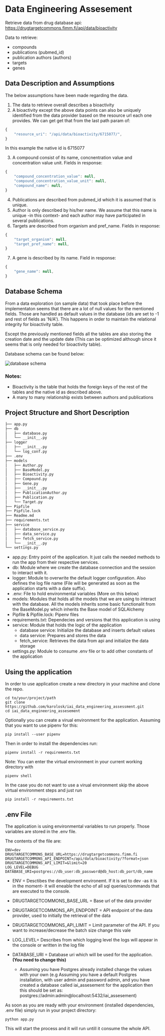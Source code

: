 # Data Engineering Assesement

Retrieve data from drug database api: https://drugtargetcommons.fimm.fi/api/data/bioactivity

Data to retrieve:

* compounds
* publications (pubmed_id)
* publication authors (authors)
* targets
* genes

## Data Description and Assumptions 

The below assumptions have been made regarding the data.

1. The data to retrieve overall describes a bioactivity
2. A bioactivity except the above data points can also be uniquely identified from the data provider based on the resource url each one provides. We can get get that from the last path param of: 
```javascript
{
    "resource_uri": "/api/data/bioactivity/6715077/",
}
```
In this example the native id is 6715077

3. A compound consist of its name, concnentration value and concentration value unit. Fields in response:
```javascript
{
    "compound_concentration_value": null,
    "compound_concentration_value_unit": null,
    "compound_name": null,
}
```
4. Publications are described from pubmed_id which it is assumed that is unique.
5. Author is only described by his/her name. We assume that this name is unique -in this context- and each author may have participated in several publications.
6. Targets are described from organism and pref_name. Fields in response:
```javascript
{
    "target_organism": null,
    "target_pref_name": null,
}
```
7. A gene is described by its name. Field in response:
```javascript
{
    "gene_name": null,
}
```


## Database Schema

From a data exploration (on sample data) that took place before the implementaton seems that there are a lot of null values for the mentioned fields. Those are handled as default values in the database (ids are set to -1 and rest of fields as 'N/A'). This happens in order to maintain the relational integrity for bioactivity table.

Escept the previously mentioned fields all the tables are also storing the creation date and the update date (This can be optimized although since it seems that is only needed for bioactivity table).

Database schema can be found below:

![database schema](https://user-images.githubusercontent.com/25746825/79562783-3cc16f80-80b4-11ea-84cf-14ebed2a384c.png "Database Schema")

### Notes:
* Bioactivity is the table that holds the foreign keys of the rest of the tables and the native id as described above.
* A many to many relationship exists between authors and publications

## Project Structure and Short Description

```bash
├── app.py
├── db
│   ├── database.py
│   └── __init__.py
├── logger
│   ├── __init__.py
│   └── log_conf.py
├── .env
├── models
│   ├── Author.py
│   ├── BaseModel.py
│   ├── Bioactivity.py
│   ├── Compound.py
│   ├── Gene.py
│   ├── __init__.py
│   ├── PublicationAuthor.py
│   ├── Publication.py
│   └── Target.py
├── Pipfile
├── Pipfile.lock
├── Readme.md
├── requirements.txt
├── service
│   ├── database_service.py
│   ├── data_service.py
│   ├── fetch_service.py
│   └── __init__.py
└── settings.py
```

* app.py: Entry point of the application. It just calls the needed methods to run the app from their respective services.
* db: Module where we create the database connection and the session to interact with it. 
* logger: Module to overwrite the default logger configuration. Also defines the log file name (File will be generated as soon as the application starts with a date suffix). 
* .env: File to hold environmental variables (More on this below)
* models: Modules that holds all the models that we are using to interact with the database. All the models inherits some basic functionalit from the BaseModel.py which inherits the Base model of SQLAlchemy
* Pipfile & Pipfile.lock: Pipenv files
* requirements.txt: Dependecies and versions that this application is using
* service: Module that holds the logic of the application
    * database service: Initialize the database and inserts default values
    * data service: Prepares and stores the data
    * fetch_service: Retrieves the data from api and initialize the data storage
* settings.py: Module to consume .env file or to add other constants of the application

## Using the application

In order to use application create a new directory in your machine and clone the repo.

```
cd to/your/project/path
git clone https://github.com/karolosk/iai_data_engineering_assessment.git
cd iai_data_engineering_assesement
```

Optionally you can create a virual environment for the application.
Assuming that you want to use pipenv for this:
```
pip install --user pipenv
```

Then in order to install the dependencies run:
```
pipenv install -r requirements.txt
```

Note: You can enter the virtual environment in your current working directory with 
```
pipenv shell
``` 

In the case you do not want to use a virual environment skip the above virtual environment steps and just run 
```
pip install -r requirements.txt
```

## .env File

The application is using environmental variables to run properly. Those variables are stored in the .env file. 

The contents of the file are:
```
ENV=dev
DRUGTARGETCOMMONS_BASE_URL=https://drugtargetcommons.fimm.fi
DRUGTARGETCOMMONS_API_ENDPOINT=/api/data/bioactivity/?format=json
DRUGTARGETCOMMONS_API_LIMIT=&limit=20
LOG_LEVEL=DEBUG
DATABASE_URI=postgres://db_user:db_password@db_host:db_port/db_name
```
* ENV = Desctibes the development environemt. If it is set to dev -as it is in the moment- it will eneable the echo of all sql queries/commands that are executed to the console. 

* DRUGTARGETCOMMONS_BASE_URL = Base url of the data provider 

* DRUGTARGETCOMMONS_API_ENDPOINT = API endpoint of the data provider, used to initially the retrieval of the data

* DRUGTARGETCOMMONS_API_LIMIT = Limit parameter of the API. If you want to increase/decrease the batch size change this vale

* LOG_LEVEL= Describes from which logging level the logs will appear in the console or written in the log file 

* DATABASE_URI = Database uri which will be used for the application. **(You need to change this)**
    * Assuming you have Postgres already installed change the values with your own (e.g Assuming you have a default Postgres installation, with user admin and password admin, and you have created a database called iai_assesement for the application then this should be set as: postgres://admin:admin@localhost:5432/iai_assesement)
        

As soon as you are ready with your environment (installed dependencies, .env file) simply run in your project directory:

```
python app.py
```
This will start the process and it will run untill it consume the whole API.
